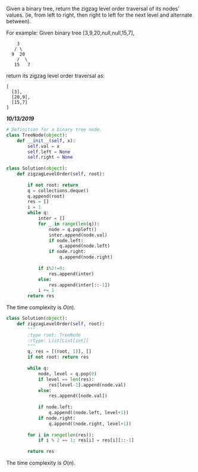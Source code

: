 Given a binary tree, return the zigzag level order traversal of its nodes' values. (ie, from left to right, then right to left for the next level and alternate between).

For example:
Given binary tree [3,9,20,null,null,15,7],
```
    3
   / \
  9  20
    /  \
   15   7
```
return its zigzag level order traversal as:
```
[
  [3],
  [20,9],
  [15,7]
]
```

***10/13/2019***
```python
# Definition for a binary tree node.
class TreeNode(object):
    def __init__(self, x):
        self.val = x
        self.left = None
        self.right = None
        
class Solution(object):
    def zigzagLevelOrder(self, root):
        
        if not root: return 
        q = collections.deque()
        q.append(root)
        res = []
        i = 1
        while q:
            inter = []
            for _ in range(len(q)):
                node = q.popleft()
                inter.append(node.val)
                if node.left:
                    q.append(node.left)
                if node.right:
                    q.append(node.right)
            
            if i%2!=0:
                res.append(inter)
            else:
                res.append(inter[::-1])
            i += 1
        return res     
```
The time complexity is $O(n)$.

```python
class Solution(object):
    def zigzagLevelOrder(self, root):
        """
        :type root: TreeNode
        :rtype: List[List[int]]
        """
        q, res = [(root, 1)], []
        if not root: return res
        
        while q:
            node, level = q.pop(0)
            if level == len(res):
                res[level-1].append(node.val)
            else:
                res.append([node.val]) 
                
            if node.left:
                q.append((node.left, level+1))
            if node.right:
                q.append((node.right, level+1))
                
        for i in range(len(res)):
            if i % 2 == 1: res[i] = res[i][::-1]
        
        return res
```
The time complexity is $O(n)$.
